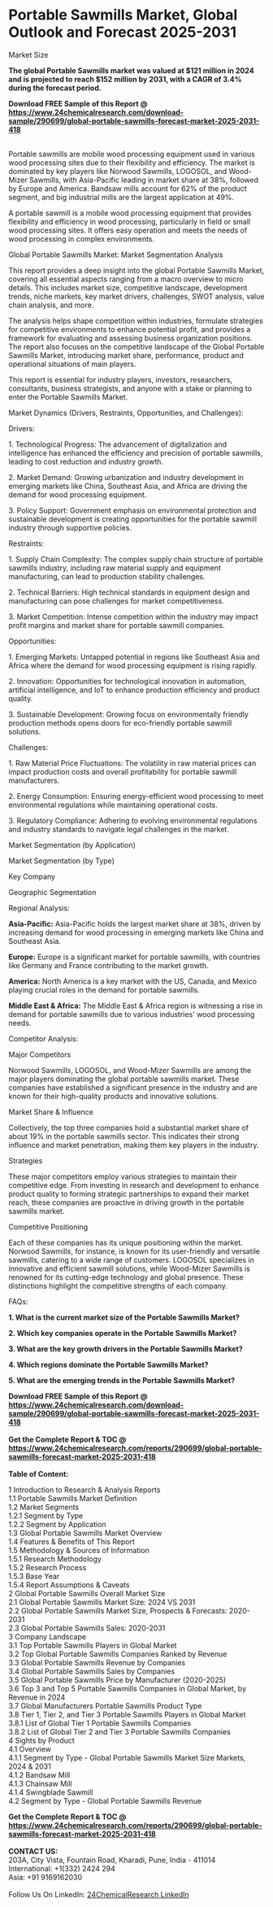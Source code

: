 <h1>Portable Sawmills Market, Global Outlook and Forecast 2025-2031</h1><p>Market Size</p><p>
</p><p><strong>The global Portable Sawmills market was valued at $121 million in 2024 and is projected to reach $152 million by 2031, with a CAGR of 3.4% during the forecast period.</strong></p><div><b>Download FREE Sample of this Report @ 
            <a href="https://www.24chemicalresearch.com/download-sample/290699/global-portable-sawmills-forecast-market-2025-2031-418">
            https://www.24chemicalresearch.com/download-sample/290699/global-portable-sawmills-forecast-market-2025-2031-418</a></b></div><br><p>
</p><p>Portable sawmills are mobile wood processing equipment used in various wood processing sites due to their flexibility and efficiency. The market is dominated by key players like Norwood Sawmills, LOGOSOL, and Wood-Mizer Sawmills, with Asia-Pacific leading in market share at 38%, followed by Europe and America. Bandsaw mills account for 62% of the product segment, and big industrial mills are the largest application at 49%.</p><p>
</p><p>A portable sawmill is a mobile wood processing equipment that provides flexibility and efficiency in wood processing, particularly in field or small wood processing sites. It offers easy operation and meets the needs of wood processing in complex environments.</p><p>
Global Portable Sawmills Market: Market Segmentation Analysis</p><p>
</p><p>This report provides a deep insight into the global Portable Sawmills Market, covering all essential aspects ranging from a macro overview to micro details. This includes market size, competitive landscape, development trends, niche markets, key market drivers, challenges, SWOT analysis, value chain analysis, and more.</p><p>
</p><p>The analysis helps shape competition within industries, formulate strategies for competitive environments to enhance potential profit, and provides a framework for evaluating and assessing business organization positions. The report also focuses on the competitive landscape of the Global Portable Sawmills Market, introducing market share, performance, product and operational situations of main players.</p><p>
</p><p>This report is essential for industry players, investors, researchers, consultants, business strategists, and anyone with a stake or planning to enter the Portable Sawmills Market.</p><p>
Market Dynamics (Drivers, Restraints, Opportunities, and Challenges):</p><p>
Drivers:</p><p>
</p><p>1. Technological Progress: The advancement of digitalization and intelligence has enhanced the efficiency and precision of portable sawmills, leading to cost reduction and industry growth.</p><p>
</p><p>2. Market Demand: Growing urbanization and industry development in emerging markets like China, Southeast Asia, and Africa are driving the demand for wood processing equipment.</p><p>
</p><p>3. Policy Support: Government emphasis on environmental protection and sustainable development is creating opportunities for the portable sawmill industry through supportive policies.</p><p>
Restraints:</p><p>
</p><p>1. Supply Chain Complexity: The complex supply chain structure of portable sawmills industry, including raw material supply and equipment manufacturing, can lead to production stability challenges.</p><p>
</p><p>2. Technical Barriers: High technical standards in equipment design and manufacturing can pose challenges for market competitiveness.</p><p>
</p><p>3. Market Competition: Intense competition within the industry may impact profit margins and market share for portable sawmill companies.</p><p>
Opportunities:</p><p>
</p><p>1. Emerging Markets: Untapped potential in regions like Southeast Asia and Africa where the demand for wood processing equipment is rising rapidly.</p><p>
</p><p>2. Innovation: Opportunities for technological innovation in automation, artificial intelligence, and IoT to enhance production efficiency and product quality.</p><p>
</p><p>3. Sustainable Development: Growing focus on environmentally friendly production methods opens doors for eco-friendly portable sawmill solutions.</p><p>
Challenges:</p><p>
</p><p>1. Raw Material Price Fluctuations: The volatility in raw material prices can impact production costs and overall profitability for portable sawmill manufacturers.</p><p>
</p><p>2. Energy Consumption: Ensuring energy-efficient wood processing to meet environmental regulations while maintaining operational costs.</p><p>
</p><p>3. Regulatory Compliance: Adhering to evolving environmental regulations and industry standards to navigate legal challenges in the market.</p><p>
Market Segmentation (by Application)</p><p>
</p><p>
Market Segmentation (by Type)</p><p>
</p><p>
Key Company</p><p>
</p><p>
Geographic Segmentation</p><p>
</p><p>
	</p><p>
Regional Analysis:</p><p>
</p><p><strong>Asia-Pacific:</strong> Asia-Pacific holds the largest market share at 38%, driven by increasing demand for wood processing in emerging markets like China and Southeast Asia.</p><p>
</p><p><strong>Europe:</strong> Europe is a significant market for portable sawmills, with countries like Germany and France contributing to the market growth.</p><p>
</p><p><strong>America:</strong> North America is a key market with the US, Canada, and Mexico playing crucial roles in the demand for portable sawmills.</p><p>
</p><p><strong>Middle East &amp; Africa:</strong> The Middle East &amp; Africa region is witnessing a rise in demand for portable sawmills due to various industries' wood processing needs.</p><p>
Competitor Analysis:</p><p>
Major Competitors</p><p>
</p><p>Norwood Sawmills, LOGOSOL, and Wood-Mizer Sawmills are among the major players dominating the global portable sawmills market. These companies have established a significant presence in the industry and are known for their high-quality products and innovative solutions.</p><p>
Market Share &amp; Influence</p><p>
</p><p>Collectively, the top three companies hold a substantial market share of about 19% in the portable sawmills sector. This indicates their strong influence and market penetration, making them key players in the industry.</p><p>
Strategies</p><p>
</p><p>These major competitors employ various strategies to maintain their competitive edge. From investing in research and development to enhance product quality to forming strategic partnerships to expand their market reach, these companies are proactive in driving growth in the portable sawmills market.</p><p>
Competitive Positioning</p><p>
</p><p>Each of these companies has its unique positioning within the market. Norwood Sawmills, for instance, is known for its user-friendly and versatile sawmills, catering to a wide range of customers. LOGOSOL specializes in innovative and efficient sawmill solutions, while Wood-Mizer Sawmills is renowned for its cutting-edge technology and global presence. These distinctions highlight the competitive strengths of each company.</p><p>
FAQs:</p><p>
</p><p><strong>1. What is the current market size of the Portable Sawmills Market?</strong></p><p>
</p><p>
</p><p><strong>2. Which key companies operate in the Portable Sawmills Market?</strong></p><p>
</p><p>
</p><p><strong>3. What are the key growth drivers in the Portable Sawmills Market?</strong></p><p>
</p><p>
</p><p><strong>4. Which regions dominate the Portable Sawmills Market?</strong></p><p>
</p><p>
</p><p><strong>5. What are the emerging trends in the Portable Sawmills Market?</strong></p><p>
</p><div><b>Download FREE Sample of this Report @ 
            <a href="https://www.24chemicalresearch.com/download-sample/290699/global-portable-sawmills-forecast-market-2025-2031-418">
            https://www.24chemicalresearch.com/download-sample/290699/global-portable-sawmills-forecast-market-2025-2031-418</a></b></div><br><div><b>Get the Complete Report & TOC @ 
            <a href="https://www.24chemicalresearch.com/reports/290699/global-portable-sawmills-forecast-market-2025-2031-418">
            https://www.24chemicalresearch.com/reports/290699/global-portable-sawmills-forecast-market-2025-2031-418</a></b></div><br>
            <b>Table of Content:</b><p>1 Introduction to Research & Analysis Reports<br />
 1.1 Portable Sawmills Market Definition<br />
 1.2 Market Segments<br />
 1.2.1 Segment by Type<br />
 1.2.2 Segment by Application<br />
 1.3 Global Portable Sawmills Market Overview<br />
 1.4 Features & Benefits of This Report<br />
 1.5 Methodology & Sources of Information<br />
 1.5.1 Research Methodology<br />
 1.5.2 Research Process<br />
 1.5.3 Base Year<br />
 1.5.4 Report Assumptions & Caveats<br />
2 Global Portable Sawmills Overall Market Size<br />
 2.1 Global Portable Sawmills Market Size: 2024 VS 2031<br />
 2.2 Global Portable Sawmills Market Size, Prospects & Forecasts: 2020-2031<br />
 2.3 Global Portable Sawmills Sales: 2020-2031<br />
3 Company Landscape<br />
 3.1 Top Portable Sawmills Players in Global Market<br />
 3.2 Top Global Portable Sawmills Companies Ranked by Revenue<br />
 3.3 Global Portable Sawmills Revenue by Companies<br />
 3.4 Global Portable Sawmills Sales by Companies<br />
 3.5 Global Portable Sawmills Price by Manufacturer (2020-2025)<br />
 3.6 Top 3 and Top 5 Portable Sawmills Companies in Global Market, by Revenue in 2024<br />
 3.7 Global Manufacturers Portable Sawmills Product Type<br />
 3.8 Tier 1, Tier 2, and Tier 3 Portable Sawmills Players in Global Market<br />
 3.8.1 List of Global Tier 1 Portable Sawmills Companies<br />
 3.8.2 List of Global Tier 2 and Tier 3 Portable Sawmills Companies<br />
4 Sights by Product<br />
 4.1 Overview<br />
 4.1.1 Segment by Type - Global Portable Sawmills Market Size Markets, 2024 & 2031<br />
 4.1.2 Bandsaw Mill<br />
 4.1.3 Chainsaw Mill<br />
 4.1.4 Swingblade Sawmill<br />
 4.2 Segment by Type - Global Portable Sawmills Revenue</p><div><b>Get the Complete Report & TOC @ 
            <a href="https://www.24chemicalresearch.com/reports/290699/global-portable-sawmills-forecast-market-2025-2031-418">
            https://www.24chemicalresearch.com/reports/290699/global-portable-sawmills-forecast-market-2025-2031-418</a></b></div><br><b>CONTACT US:</b><br>
            203A, City Vista, Fountain Road, Kharadi, Pune, India - 411014<br>
            International: +1(332) 2424 294<br>
            Asia: +91 9169162030 <br><br>
            Follow Us On LinkedIn: <a href="https://www.linkedin.com/company/24chemicalresearch/">24ChemicalResearch LinkedIn</a>